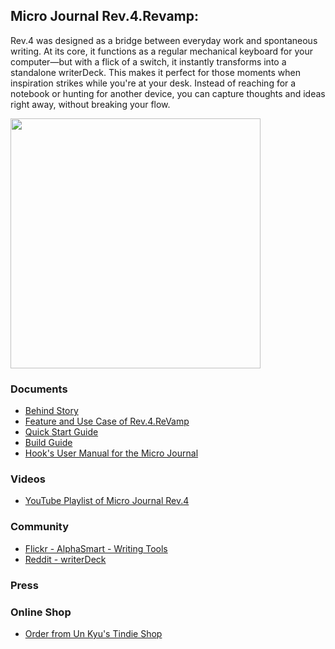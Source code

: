 ## Micro Journal Rev.4.Revamp: 

Rev.4 was designed as a bridge between everyday work and spontaneous writing. At its core, it functions as a regular mechanical keyboard for your computer—but with a flick of a switch, it instantly transforms into a standalone writerDeck. This makes it perfect for those moments when inspiration strikes while you're at your desk. Instead of reaching for a notebook or hunting for another device, you can capture thoughts and ideas right away, without breaking your flow.

<img src="" width="400">


### Documents 

* [Behind Story](./story.md)
* [Feature and Use Case of Rev.4.ReVamp](https://www.youtube.com/watch?v=lNPzFL1a6mI)
* [Quick Start Guide](./quickstartguide.md)
* [Build Guide](./build-guide.md)
* [Hook's User Manual for the Micro Journal](http://www.thewritekeys.com:8080/)


### Videos

* [YouTube Playlist of Micro Journal Rev.4]()


### Community

* [Flickr - AlphaSmart - Writing Tools](https://www.flickr.com/groups/alphasmart/discuss/72157721923133428/)
* [Reddit - writerDeck](https://www.reddit.com/r/writerDeck/)


### Press



### Online Shop

* [Order from Un Kyu's Tindie Shop](https://www.tindie.com/stores/unkyulee/)


